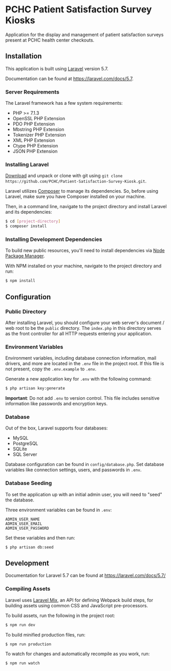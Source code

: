 # PCHC Patient Satisfaction Survey Kiosks

Application for the display and management of patient satisfaction surveys present at PCHC health center checkouts.

## Installation

This application is built using [Laravel](https://laravel.com/) version 5.7.

Documentation can be found at https://laravel.com/docs/5.7.

### Server Requirements

The Laravel framework has a few system requirements:

 - PHP >= 7.1.3
 - OpenSSL PHP Extension
 - PDO PHP Extension
 - Mbstring PHP Extension
 - Tokenizer PHP Extension
 - XML PHP Extension
 - Ctype PHP Extension
 - JSON PHP Extension

 ### Installing Laravel

[Download](https://github.com/PCHC/Patient-Satisfaction-Survey-Kiosk/archive/master.zip) and unpack or clone with git using `git clone https://github.com/PCHC/Patient-Satisfaction-Survey-Kiosk.git`.

Laravel utilizes [Composer](https://getcomposer.org/) to manage its dependencies. So, before using Laravel, make sure you have Composer installed on your machine.

Then, in a command line, navigate to the project directory and install Laravel and its dependencies:

```bash
$ cd [project-directory]
$ composer install
```

### Installing Development Dependencies

To build new public resources, you'll need to install dependencies via [Node Package Manager](https://www.npmjs.com/get-npm).

With NPM installed on your machine, navigate to the project directory and run:

```bash
$ npm install
```

## Configuration

### Public Directory

After installing Laravel, you should configure your web server's document / web root to be the `public` directory. The `index.php` in this directory serves as the front controller for all HTTP requests entering your application.

### Environment Variables

Environment variables, including database connection information, mail drivers, and more are located in the `.env` file in the project root. If this file is not present, copy the `.env.example` to `.env`.

Generate a new application key for `.env` with the following command:

```bash
$ php artisan key:generate
```

**Important**: Do not add `.env` to version control. This file includes sensitive information like passwords and encryption keys.

### Database

Out of the box, Laravel supports four databases:

 - MySQL
 - PostgreSQL
 - SQLite
 - SQL Server

Database configuration can be found in `config/database.php`. Set database variables like connection settings, users, and passwords in `.env`.

### Database Seeding

To set the application up with an initial admin user, you will need to "seed" the database.

Three environment variables can be found in `.env`:

```
ADMIN_USER_NAME
ADMIN_USER_EMAIL
ADMIN_USER_PASSWORD
```

Set these variables and then run:

```bash
$ php artisan db:seed
```

## Development

Documentation for Laravel 5.7 can be found at https://laravel.com/docs/5.7/

### Compiling Assets

Laravel uses [Laravel Mix](https://laravel.com/docs/5.7/mix), an API for defining Webpack build steps, for building assets using common CSS and JavaScript pre-processors.

To build assets, run the following in the project root:

```bash
$ npm run dev
```

To build minified production files, run:

```bash
$ npm run production
```

To watch for changes and automatically recompile as you work, run:

```bash
$ npm run watch
```
